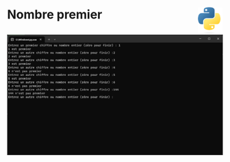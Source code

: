 # **Nombre premier** <img align="right" src="../src/images/Python-logo-notext.svg" alt="Python" title="Phthon" widht="auto" height="64px">

![Conversion](../src/screenshots/primeNumber.png)